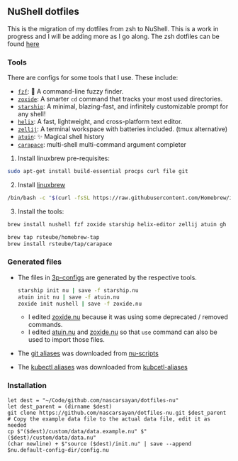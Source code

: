 ## NuShell dotfiles

This is the migration of my dotfiles from zsh to NuShell. This is a work in progress and I will be adding more as I go along.
The zsh dotfiles can be found [here](https://github.com/nascarsayan/init-linux/tree/master/home/.oh-my-zsh/custom)

### Tools

There are configs for some tools that I use. These include:
- [`fzf`](https://github.com/junegunn/fzf): 🌸 A command-line fuzzy finder.
- [`zoxide`](https://github.com/ajeetdsouza/zoxide): A smarter `cd` command that tracks your most used directories.
- [`starship`](https://github.com/starship/starship): A minimal, blazing-fast, and infinitely customizable prompt for any shell!
- [`helix`](https://github.com/helix-editor/helix): A fast, lightweight, and cross-platform text editor.
- [`zellij`](https://github.com/zellij-org/zellij): A terminal workspace with batteries included. (tmux alternative)
- [`atuin`](https://github.com/atuinsh/atuin): ✨ Magical shell history
- [`carapace`](https://github.com/rsteube/carapace-bin): multi-shell multi-command argument completer

1. Install linuxbrew pre-requisites:

```sh
sudo apt-get install build-essential procps curl file git
```

2. Install [linuxbrew](https://docs.brew.sh/Homebrew-on-Linux)

```sh
/bin/bash -c "$(curl -fsSL https://raw.githubusercontent.com/Homebrew/install/HEAD/install.sh)"
```

3. Install the tools:

```sh
brew install nushell fzf zoxide starship helix-editor zellij atuin gh

brew tap rsteube/homebrew-tap
brew install rsteube/tap/carapace
```

### Generated files

- The files in [3p-configs](./3p-configs/) are generated by the respective tools.
    ```sh
    starship init nu | save -f starship.nu
    atuin init nu | save -f atuin.nu
    zoxide init nushell | save -f zoxide.nu
    ```
    - I edited [zoxide.nu](./3p-configs/zoxide.nu) because it was using some deprecated / removed commands.
    - I edited [atuin.nu](./3p-configs/atuin.nu) and [zoxide.nu](./3p-configs/zoxide.nu) so that `use` command can also be used to import those files.

- The [git aliases](./aliases/git.nu) was downloaded from [nu-scripts](https://github.com/nushell/nu_scripts/blob/main/aliases/git/git-aliases.nu)

- The [kubectl aliases](./aliases/kubectl.nu) was downloaded from [kubcetl-aliases](https://github.com/nascarsayan/kubectl-aliases)

### Installation

```nu
let dest = "~/Code/github.com/nascarsayan/dotfiles-nu"
let dest_parent = (dirname $dest)
git clone https://github.com/nascarsayan/dotfiles-nu.git $dest_parent
# Copy the example data file to the actual data file, edit it as needed
cp $"($dest)/custom/data/data.example.nu" $"($dest)/custom/data/data.nu"
(char newline) + $"source ($dest)/init.nu" | save --append $nu.default-config-dir/config.nu
```
